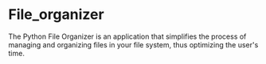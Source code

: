 # File_organizer
The Python File Organizer is an application that simplifies the process of managing and organizing files in your file system, thus optimizing the user's time.
